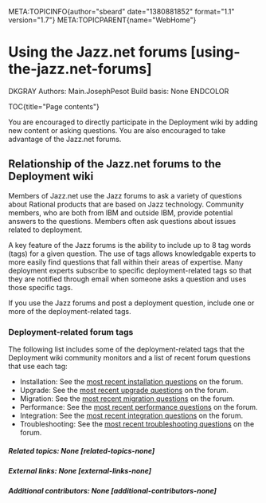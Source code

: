 META:TOPICINFO{author="sbeard" date="1380881852" format="1.1"
version="1.7"} META:TOPICPARENT{name="WebHome"}

# Using the Jazz.net forums [using-the-jazz.net-forums]

DKGRAY Authors: Main.JosephPesot Build basis: None ENDCOLOR

TOC{title="Page contents"}

You are encouraged to directly participate in the Deployment wiki by
adding new content or asking questions. You are also encouraged to take
advantage of the Jazz.net forums.

## Relationship of the Jazz.net forums to the Deployment wiki

Members of Jazz.net use the Jazz forums to ask a variety of questions
about Rational products that are based on Jazz technology. Community
members, who are both from IBM and outside IBM, provide potential
answers to the questions. Members often ask questions about issues
related to deployment.

A key feature of the Jazz forums is the ability to include up to 8 tag
words (tags) for a given question. The use of tags allows knowledgable
experts to more easily find questions that fall within their areas of
expertise. Many deployment experts subscribe to specific
deployment-related tags so that they are notified through email when
someone asks a question and uses those specific tags.

If you use the Jazz forums and post a deployment question, include one
or more of the deployment-related tags.

### Deployment-related forum tags

The following list includes some of the deployment-related tags that the
Deployment wiki community monitors and a list of recent forum questions
that use each tag:

-   Installation: See the [most recent installation
    questions](https://jazz.net/forum/tags/installation/) on the forum.
-   Upgrade: See the [most recent upgrade
    questions](https://jazz.net/forum/tags/upgrade/) on the forum.
-   Migration: See the [most recent migration
    questions](https://jazz.net/forum/tags/migration/) on the forum.
-   Performance: See the [most recent performance
    questions](https://jazz.net/forum/tags/performance/) on the forum.
-   Integration: See the [most recent integration
    questions](https://jazz.net/forum/tags/integration/) on the forum.
-   Troubleshooting: See the [most recent troubleshooting
    questions](https://jazz.net/forum/tags/troubleshooting/) on the
    forum.

##### Related topics: None [related-topics-none]

##### External links: None [external-links-none]

##### Additional contributors: None [additional-contributors-none]
